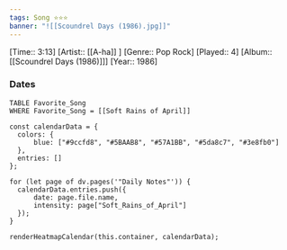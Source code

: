 ```yaml
---
tags: Song ⭐⭐⭐ 
banner: "![[Scoundrel Days (1986).jpg]]"
---
```

[Time:: 3:13]
[Artist:: [[A-ha]] ]
[Genre:: Pop Rock]
[Played:: 4]
[Album:: [[Scoundrel Days (1986)]]]
[Year:: 1986]
### Dates
````dataview
TABLE Favorite_Song
WHERE Favorite_Song = [[Soft Rains of April]]
````
  ```dataviewjs
const calendarData = { 
	colors: { 
		blue: ["#9ccfd8", "#5BAAB8", "#57A1BB", "#5da8c7", "#3e8fb0"] 
	}, 
	entries: [] 
}; 

for (let page of dv.pages('"Daily Notes"')) { 
	calendarData.entries.push({ 
		date: page.file.name, 
		intensity: page["Soft_Rains_of_April"]
	}); 
} 

renderHeatmapCalendar(this.container, calendarData);
```
